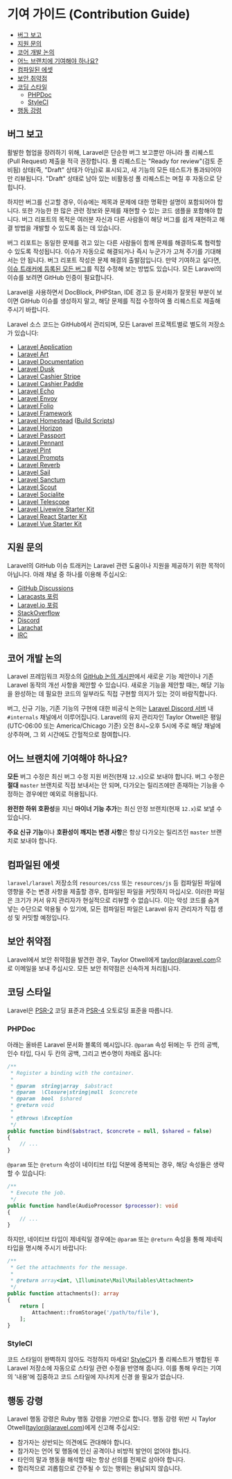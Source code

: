 # 기여 가이드 (Contribution Guide)

- [버그 보고](#bug-reports)
- [지원 문의](#support-questions)
- [코어 개발 논의](#core-development-discussion)
- [어느 브랜치에 기여해야 하나요?](#which-branch)
- [컴파일된 에셋](#compiled-assets)
- [보안 취약점](#security-vulnerabilities)
- [코딩 스타일](#coding-style)
    - [PHPDoc](#phpdoc)
    - [StyleCI](#styleci)
- [행동 강령](#code-of-conduct)

<a name="bug-reports"></a>
## 버그 보고

활발한 협업을 장려하기 위해, Laravel은 단순한 버그 보고뿐만 아니라 풀 리퀘스트(Pull Request) 제출을 적극 권장합니다. 풀 리퀘스트는 "Ready for review"(검토 준비됨) 상태(즉, "Draft" 상태가 아님)로 표시되고, 새 기능의 모든 테스트가 통과되어야만 리뷰됩니다. "Draft" 상태로 남아 있는 비활동성 풀 리퀘스트는 며칠 후 자동으로 닫힙니다.

하지만 버그를 신고할 경우, 이슈에는 제목과 문제에 대한 명확한 설명이 포함되어야 합니다. 또한 가능한 한 많은 관련 정보와 문제를 재현할 수 있는 코드 샘플을 포함해야 합니다. 버그 리포트의 목적은 여러분 자신과 다른 사람들이 해당 버그를 쉽게 재현하고 해결 방법을 개발할 수 있도록 돕는 데 있습니다.

버그 리포트는 동일한 문제를 겪고 있는 다른 사람들이 함께 문제를 해결하도록 협력할 수 있도록 작성됩니다. 이슈가 자동으로 해결되거나 즉시 누군가가 고쳐 주기를 기대해서는 안 됩니다. 버그 리포트 작성은 문제 해결의 출발점입니다. 만약 기여하고 싶다면, [이슈 트래커에 등록된 모든 버그](https://github.com/issues?q=is%3Aopen+is%3Aissue+label%3Abug+user%3Alaravel)를 직접 수정해 보는 방법도 있습니다. 모든 Laravel의 이슈를 보려면 GitHub 인증이 필요합니다.

Laravel을 사용하면서 DocBlock, PHPStan, IDE 경고 등 문서화가 잘못된 부분이 보이면 GitHub 이슈를 생성하지 말고, 해당 문제를 직접 수정하여 풀 리퀘스트로 제출해 주시기 바랍니다.

Laravel 소스 코드는 GitHub에서 관리되며, 모든 Laravel 프로젝트별로 별도의 저장소가 있습니다:

<div class="content-list" markdown="1">

- [Laravel Application](https://github.com/laravel/laravel)
- [Laravel Art](https://github.com/laravel/art)
- [Laravel Documentation](https://github.com/laravel/docs)
- [Laravel Dusk](https://github.com/laravel/dusk)
- [Laravel Cashier Stripe](https://github.com/laravel/cashier)
- [Laravel Cashier Paddle](https://github.com/laravel/cashier-paddle)
- [Laravel Echo](https://github.com/laravel/echo)
- [Laravel Envoy](https://github.com/laravel/envoy)
- [Laravel Folio](https://github.com/laravel/folio)
- [Laravel Framework](https://github.com/laravel/framework)
- [Laravel Homestead](https://github.com/laravel/homestead) ([Build Scripts](https://github.com/laravel/settler))
- [Laravel Horizon](https://github.com/laravel/horizon)
- [Laravel Passport](https://github.com/laravel/passport)
- [Laravel Pennant](https://github.com/laravel/pennant)
- [Laravel Pint](https://github.com/laravel/pint)
- [Laravel Prompts](https://github.com/laravel/prompts)
- [Laravel Reverb](https://github.com/laravel/reverb)
- [Laravel Sail](https://github.com/laravel/sail)
- [Laravel Sanctum](https://github.com/laravel/sanctum)
- [Laravel Scout](https://github.com/laravel/scout)
- [Laravel Socialite](https://github.com/laravel/socialite)
- [Laravel Telescope](https://github.com/laravel/telescope)
- [Laravel Livewire Starter Kit](https://github.com/laravel/livewire-starter-kit)
- [Laravel React Starter Kit](https://github.com/laravel/react-starter-kit)
- [Laravel Vue Starter Kit](https://github.com/laravel/vue-starter-kit)

</div>

<a name="support-questions"></a>
## 지원 문의

Laravel의 GitHub 이슈 트래커는 Laravel 관련 도움이나 지원을 제공하기 위한 목적이 아닙니다. 아래 채널 중 하나를 이용해 주십시오:

<div class="content-list" markdown="1">

- [GitHub Discussions](https://github.com/laravel/framework/discussions)
- [Laracasts 포럼](https://laracasts.com/discuss)
- [Laravel.io 포럼](https://laravel.io/forum)
- [StackOverflow](https://stackoverflow.com/questions/tagged/laravel)
- [Discord](https://discord.gg/laravel)
- [Larachat](https://larachat.co)
- [IRC](https://web.libera.chat/?nick=artisan&channels=#laravel)

</div>

<a name="core-development-discussion"></a>
## 코어 개발 논의

Laravel 프레임워크 저장소의 [GitHub 논의 게시판](https://github.com/laravel/framework/discussions)에서 새로운 기능 제안이나 기존 Laravel 동작의 개선 사항을 제안할 수 있습니다. 새로운 기능을 제안할 때는, 해당 기능을 완성하는 데 필요한 코드의 일부라도 직접 구현할 의지가 있는 것이 바람직합니다.

버그, 신규 기능, 기존 기능의 구현에 대한 비공식 논의는 [Laravel Discord 서버](https://discord.gg/laravel) 내 `#internals` 채널에서 이루어집니다. Laravel의 유지 관리자인 Taylor Otwell은 평일(UTC-06:00 또는 America/Chicago 기준) 오전 8시~오후 5시에 주로 해당 채널에 상주하며, 그 외 시간에도 간헐적으로 참여합니다.

<a name="which-branch"></a>
## 어느 브랜치에 기여해야 하나요?

**모든** 버그 수정은 최신 버그 수정 지원 버전(현재 `12.x`)으로 보내야 합니다. 버그 수정은 **절대** `master` 브랜치로 직접 보내서는 안 되며, 다가오는 릴리즈에만 존재하는 기능을 수정하는 경우에만 예외로 허용됩니다.

**완전한 하위 호환성**을 지닌 **마이너 기능 추가**는 최신 안정 브랜치(현재 `12.x`)로 보낼 수 있습니다.

**주요 신규 기능**이나 **호환성이 깨지는 변경 사항**은 항상 다가오는 릴리즈인 `master` 브랜치로 보내야 합니다.

<a name="compiled-assets"></a>
## 컴파일된 에셋

`laravel/laravel` 저장소의 `resources/css` 또는 `resources/js` 등 컴파일된 파일에 영향을 주는 변경 사항을 제출할 경우, 컴파일된 파일을 커밋하지 마십시오. 이러한 파일은 크기가 커서 유지 관리자가 현실적으로 리뷰할 수 없습니다. 이는 악성 코드를 숨겨 넣는 수단으로 악용될 수 있기에, 모든 컴파일된 파일은 Laravel 유지 관리자가 직접 생성 및 커밋할 예정입니다.

<a name="security-vulnerabilities"></a>
## 보안 취약점

Laravel에서 보안 취약점을 발견한 경우, Taylor Otwell에게 <a href="mailto:taylor@laravel.com">taylor@laravel.com</a>으로 이메일을 보내 주십시오. 모든 보안 취약점은 신속하게 처리됩니다.

<a name="coding-style"></a>
## 코딩 스타일

Laravel은 [PSR-2](https://github.com/php-fig/fig-standards/blob/master/accepted/PSR-2-coding-style-guide.md) 코딩 표준과 [PSR-4](https://github.com/php-fig/fig-standards/blob/master/accepted/PSR-4-autoloader.md) 오토로딩 표준을 따릅니다.

<a name="phpdoc"></a>
### PHPDoc

아래는 올바른 Laravel 문서화 블록의 예시입니다. `@param` 속성 뒤에는 두 칸의 공백, 인수 타입, 다시 두 칸의 공백, 그리고 변수명이 차례로 옵니다:

```php
/**
 * Register a binding with the container.
 *
 * @param  string|array  $abstract
 * @param  \Closure|string|null  $concrete
 * @param  bool  $shared
 * @return void
 *
 * @throws \Exception
 */
public function bind($abstract, $concrete = null, $shared = false)
{
    // ...
}
```

`@param` 또는 `@return` 속성이 네이티브 타입 덕분에 중복되는 경우, 해당 속성들은 생략할 수 있습니다:

```php
/**
 * Execute the job.
 */
public function handle(AudioProcessor $processor): void
{
    // ...
}
```

하지만, 네이티브 타입이 제네릭일 경우에는 `@param` 또는 `@return` 속성을 통해 제네릭 타입을 명시해 주시기 바랍니다:

```php
/**
 * Get the attachments for the message.
 *
 * @return array<int, \Illuminate\Mail\Mailables\Attachment>
 */
public function attachments(): array
{
    return [
        Attachment::fromStorage('/path/to/file'),
    ];
}
```

<a name="styleci"></a>
### StyleCI

코드 스타일이 완벽하지 않아도 걱정하지 마세요! [StyleCI](https://styleci.io/)가 풀 리퀘스트가 병합된 후 Laravel 저장소에 자동으로 스타일 관련 수정을 반영해 줍니다. 이를 통해 우리는 기여의 '내용'에 집중하고 코드 스타일에 지나치게 신경 쓸 필요가 없습니다.

<a name="code-of-conduct"></a>
## 행동 강령

Laravel 행동 강령은 Ruby 행동 강령을 기반으로 합니다. 행동 강령 위반 시 Taylor Otwell(taylor@laravel.com)에게 신고해 주십시오:

<div class="content-list" markdown="1">

- 참가자는 상반되는 의견에도 관대해야 합니다.
- 참가자는 언어 및 행동에 인신 공격이나 비방적 발언이 없어야 합니다.
- 타인의 말과 행동을 해석할 때는 항상 선의를 전제로 삼아야 합니다.
- 합리적으로 괴롭힘으로 간주될 수 있는 행위는 용납되지 않습니다.

</div>
